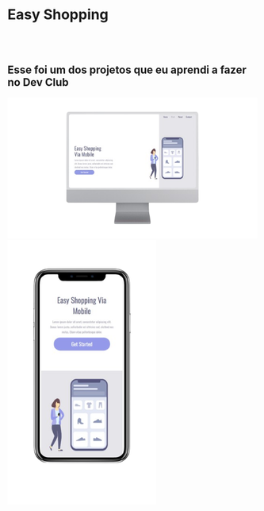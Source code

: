 <h1>Easy Shopping</h1>
<br>
<br>
<h2>Esse foi um dos projetos que eu aprendi a fazer no Dev Club</h2>

<img src="https://github.com/MatheusCardao/Easy_shopping/blob/main/assets/Easy_Shopping_ios.png?raw=true" alt="pc-page-model" width= 1000px>

<img src="https://github.com/MatheusCardao/Easy_shopping/blob/main/assets/Easy_Shopping_cellphone_ios.png?raw=true" alt="ios-page-model" width= 300px> 
